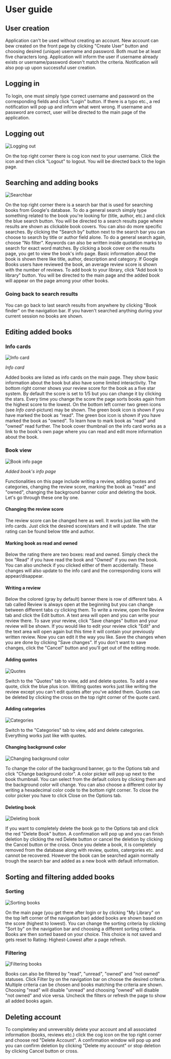 # User guide

## User creation
Application can't be used without creating an account. New account can bew created on the front page by clicking "Create User" button and choosing desired (unique) 
username and password. Both must be at least five characters long. Application will inform the user if username already exists or username/password doesn't match the criteria. Notification will also pop up upon successful user creation.

## Logging in
To login, one must simply type correct username and password on the corresponding fields and click "Login" button. If there is a typo etc., a red notification will pop up and inform what went wrong.
If username and password are correct, user will be directed to the main page of the application.

## Logging out
![Logging out](https://github.com/chipfrog/MyLibrary/blob/main/Documentation/pictures/options.png)

On the top right corner there is cog icon next to your username. Click the icon and then click "Logout" to logout. You will be directed back to the login page. 

## Searching and adding books
![Searchbar](https://github.com/chipfrog/MyLibrary/blob/main/Documentation/pictures/searchbar.png)

On the top right corner there is a search bar that is used for searching books from Google's database. To do a general search simply type something related to the book you're looking for (title, author, etc.) and click the blue search button. You will be directed to a search results page where results are shown as clickable 
book covers. You can also do more specific searches. By clicking the "Search by" button next to the search bar you can choose to search by title or author field alone. To do a general search again, choose "No filter". Keywords can also be written inside quotation marks to search for exact word matches.
By clicking a book cover on the results page, you get to view the book's info page. Basic information about the book is shown there like title, author, description and category. If Google Books users have reviewed the book, an average review score is shown with the number of reviews. To add book to your library, click "Add book to library" button. You will be directed to the main page and the added book will appear on the page among your other books.

### Going back to search results
You can go back to last search results from anywhere by clicking "Book finder" on the navigation bar. If you haven't searched anything during your current session no books are shown. 

## Editing added books
### Info cards
![Info card](https://github.com/chipfrog/MyLibrary/blob/main/Documentation/pictures/bookcard_example.png)

_Info card_

Added books are listed as info cards on the main page. They show basic information about the book but also have some limited interactivity. The bottom right corner shows your review score for the book as a five star system. By default the score is set to 1/5 but you can change it by clicking the stars. Every time you change the score the page sorts books again from the highest score to the lowest. On the bottom left corner two green icons (see _Info card_-picture) may be shown. The green book icon is shown if you have marked the book as "read". The green box icon is shown if you have marked the book as "owned". To learn how to mark book as "read" and "owned" read further. The book cover thumbnail on the info card works as a link to the book's own page where you can read and edit more information about the book.

### Book view
![Book info page](https://github.com/chipfrog/MyLibrary/blob/main/Documentation/pictures/book_info.png)

_Added book's info page_

Functionalities on this page include writing a review, adding quotes and categories, changing the review score, marking the book as "read" and "owned", changing the background banner color and deleting the book. Let's go through these one by one. 

#### Changing the review score
The review score can be changed here as well. It works just like with the info cards. Just click the desired score/stars and it will update. The star rating can be found below title and author.

#### Marking book as read and owned
Below the rating there are two boxes: read and owned. Simply check the box "Read" if you have read the book and "Owned" if you own the book. You can also uncheck
if you clicked either of them accidentally. These changes will also update to the info card and the corresponding icons will appear/disappear.

#### Writing a review
Below the colored (gray by default) banner there is row of different tabs. A tab called Review is always open at the beginning but you can change between different tabs cy clicking them. To write a review, open the Review tab and click the Edit button. A text area will open and you can write your review there. To save your review, click "Save changes" button and your review will be shown. If you would like to edit your review click "Edit" and the text area will open again but this time it will contain your previously written review. Now you can edit it the way you like. Save the changes when you are done by clicking "Save changes". If you don't want to save changes, click the "Cancel" button and you'll get out of the editing mode.

#### Adding quotes
![Quotes](https://github.com/chipfrog/MyLibrary/blob/main/Documentation/pictures/quotes.png)

Switch to the "Quotes" tab to view, add and delete quotes. To add a new quote, click the blue plus icon. Writing quotes works just like writing the review except you can't edit quotes after you've added them. Quotes can be deleted by clicking the cross on the top right corner of the quote card. 

#### Adding categories
![Categories](https://github.com/chipfrog/MyLibrary/blob/main/Documentation/pictures/categories.png)

Switch to the "Categories" tab to view, add and delete categories. Everything works just like with quotes. 

#### Changing background color
![Changing background color](https://github.com/chipfrog/MyLibrary/blob/main/Documentation/pictures/background_color.png)

To change the color of the background banner, go to the Options tab and click "Change background color". A color picker will pop up next to the book thumbnail. You can select from the default colors by clicking them and the background color will change. You can also choose a different color by writing a hexadecimal color code to the bottom right corner. To close the color picker you have to click Close on the Options tab.

#### Deleting book
![Deleting book](https://github.com/chipfrog/MyLibrary/blob/main/Documentation/pictures/book_options.png)

If you want to completely delete the book go to the Options tab and click the red "Delete Book" button. A confirmation will pop up and you can finish deletion by clicking the red Delete button or cancel the deletion by clicking the Cancel button or the cross. Once you delete a book, it is completely removed from the database along with review, quotes, catergories etc. and cannot be recovered. However the book can be searched again normally trough the search bar and added as a new book with default information.

## Sorting and filtering added books
### Sorting
![Sorting books](https://github.com/chipfrog/MyLibrary/blob/main/Documentation/pictures/sortby.png)

On the main page (you get there after login or by clicking "My Library" on the top left corner of the navigation bar) added books are shown based on the score (highest to lowest). You can change the sorting criteria by clicking "Sort by" on the navigation bar and choosing a different sorting criteria. Books are then sorted based on your choice. This choice is not saved and gets reset to Rating: Highest-Lowest after a page refresh. 

### Filtering
![Filtering books](https://github.com/chipfrog/MyLibrary/blob/main/Documentation/pictures/filterby.png)

Books can also be filtered by "read", "unread", "owned" and "not owned" statuses. Click Filter by on the navigation bar on choose the desired criteria. Multiple criteria can be chosen and books matching the criteria are shown. Choosing "read" will disable "unread" and choosing "owned" will disable "not owned" and vice versa. Uncheck the filters or refresh the page to show all added books again.

## Deleting account
To completeley and unreversibly delete your account and all associated information (books, reviews etc.) click the cog icon on the top right corner and choose red "Delete Account". A confirmation window will pop up and you can confirm deletion by clicking "Delete my account" or stop deletion by clicking Cancel button or cross. 

